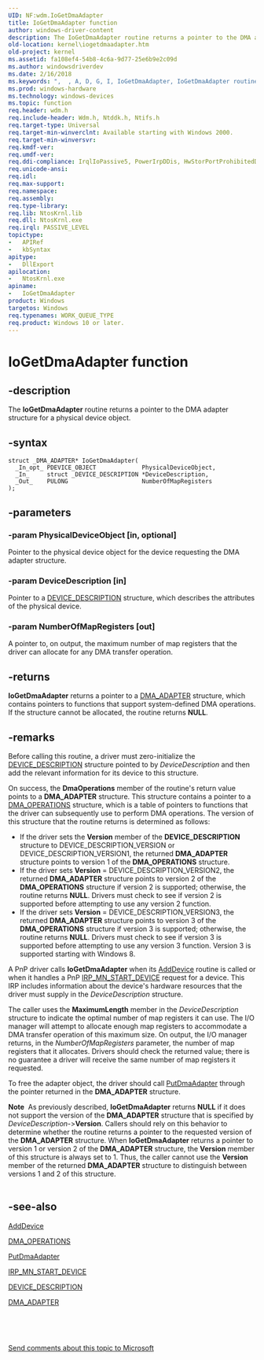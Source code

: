 ```yaml
---
UID: NF:wdm.IoGetDmaAdapter
title: IoGetDmaAdapter function
author: windows-driver-content
description: The IoGetDmaAdapter routine returns a pointer to the DMA adapter structure for a physical device object.
old-location: kernel\iogetdmaadapter.htm
old-project: kernel
ms.assetid: fa108ef4-54b8-4c6a-9d77-25e6b9e2c09d
ms.author: windowsdriverdev
ms.date: 2/16/2018
ms.keywords: ",  , A, D, G, I, IoGetDmaAdapter, IoGetDmaAdapter routine [Kernel-Mode Driver Architecture], a, d, e, k104_36398d16-2a22-4a85-a260-265aa9c54bbd.xml, kernel.iogetdmaadapter, m, o, p, r, t, wdm/IoGetDmaAdapter"
ms.prod: windows-hardware
ms.technology: windows-devices
ms.topic: function
req.header: wdm.h
req.include-header: Wdm.h, Ntddk.h, Ntifs.h
req.target-type: Universal
req.target-min-winverclnt: Available starting with Windows 2000.
req.target-min-winversvr: 
req.kmdf-ver: 
req.umdf-ver: 
req.ddi-compliance: IrqlIoPassive5, PowerIrpDDis, HwStorPortProhibitedDDIs
req.unicode-ansi: 
req.idl: 
req.max-support: 
req.namespace: 
req.assembly: 
req.type-library: 
req.lib: NtosKrnl.lib
req.dll: NtosKrnl.exe
req.irql: PASSIVE_LEVEL
topictype:
-	APIRef
-	kbSyntax
apitype:
-	DllExport
apilocation:
-	NtosKrnl.exe
apiname:
-	IoGetDmaAdapter
product: Windows
targetos: Windows
req.typenames: WORK_QUEUE_TYPE
req.product: Windows 10 or later.
---
```


# IoGetDmaAdapter function


## -description


The <b>IoGetDmaAdapter</b> routine returns a pointer to the DMA adapter structure for a physical device object.


## -syntax


````
struct _DMA_ADAPTER* IoGetDmaAdapter(
  _In_opt_ PDEVICE_OBJECT             PhysicalDeviceObject,
  _In_     struct _DEVICE_DESCRIPTION *DeviceDescription,
  _Out_    PULONG                     NumberOfMapRegisters
);
````


## -parameters




### -param PhysicalDeviceObject [in, optional]

Pointer to the physical device object for the device requesting the DMA adapter structure.


### -param DeviceDescription [in]

Pointer to a <a href="..\wdm\ns-wdm-_device_description.md">DEVICE_DESCRIPTION</a> structure, which describes the attributes of the physical device. 


### -param NumberOfMapRegisters [out]

A pointer to, on output, the maximum number of map registers that the driver can allocate for any DMA transfer operation. 


## -returns



<b>IoGetDmaAdapter</b> returns a pointer to a <a href="..\wdm\ns-wdm-_dma_adapter.md">DMA_ADAPTER</a> structure, which contains pointers to functions that support system-defined DMA operations. If the structure cannot be allocated, the routine returns <b>NULL</b>. 




## -remarks



Before calling this routine, a driver must zero-initialize the <a href="..\wdm\ns-wdm-_device_description.md">DEVICE_DESCRIPTION</a> structure pointed to by <i>DeviceDescription</i> and then add the relevant information for its device to this structure.

On success, the <b>DmaOperations</b> member of the routine's return value points to a <b>DMA_ADAPTER</b> structure. This structure contains a pointer to a <a href="..\wdm\ns-wdm-_dma_operations.md">DMA_OPERATIONS</a> structure, which is a table of pointers to functions that the driver can subsequently use to perform DMA operations. The version of this structure that the routine returns is determined as follows:

<ul>
<li> If the driver sets the <b>Version</b> member of the <b>DEVICE_DESCRIPTION</b> structure to DEVICE_DESCRIPTION_VERSION or DEVICE_DESCRIPTION_VERSION1, the returned <b>DMA_ADAPTER</b> structure points to version 1 of the <b>DMA_OPERATIONS</b> structure.</li>
<li> If the driver sets <b>Version</b> = DEVICE_DESCRIPTION_VERSION2, the returned <b>DMA_ADAPTER</b> structure points to version 2 of the <b>DMA_OPERATIONS</b> structure if version 2 is supported; otherwise, the routine returns <b>NULL</b>. Drivers must check to see if version 2 is supported before attempting to use any version 2 function.</li>
<li>If the driver sets <b>Version</b> = DEVICE_DESCRIPTION_VERSION3, the returned <b>DMA_ADAPTER</b> structure points to version 3 of the <b>DMA_OPERATIONS</b> structure if version 3 is supported; otherwise, the routine returns <b>NULL</b>. Drivers must check to see if version 3 is supported before attempting to use any version 3 function. Version 3 is supported starting with Windows 8.</li>
</ul>
A PnP driver calls <b>IoGetDmaAdapter</b> when its <a href="https://msdn.microsoft.com/library/windows/hardware/ff540521">AddDevice</a> routine is called or when it handles a PnP <a href="https://msdn.microsoft.com/library/windows/hardware/ff551749">IRP_MN_START_DEVICE</a> request for a device. This IRP includes information about the device's hardware resources that the driver must supply in the <i>DeviceDescription</i> structure.

The caller uses the <b>MaximumLength</b> member in the <i>DeviceDescription</i> structure to indicate the optimal number of map registers it can use. The I/O manager will attempt to allocate enough map registers to accommodate a DMA transfer operation of this maximum size. On output, the I/O manager returns, in the <i>NumberOfMapRegisters</i> parameter, the number of map registers that it allocates. Drivers should check the returned value; there is no guarantee a driver will receive the same number of map registers it requested.

To free the adapter object, the driver should call <a href="..\wdm\nc-wdm-pput_dma_adapter.md">PutDmaAdapter</a> through the pointer returned in the <b>DMA_ADAPTER</b> structure.

<div class="alert"><b>Note</b>  As previously described, <b>IoGetDmaAdapter</b> returns <b>NULL</b> if it does not support the version of the <b>DMA_ADAPTER</b> structure that is specified by <i>DeviceDescription-</i>&gt;<b>Version</b>. Callers should rely on this behavior to determine whether the routine returns a pointer to the requested version of the <b>DMA_ADAPTER</b> structure. When <b>IoGetDmaAdapter</b> returns a pointer to version 1 or version 2 of the <b>DMA_ADAPTER</b> structure, the <b>Version</b> member of this structure is always set to 1. Thus, the caller cannot use the <b>Version</b> member of the returned <b>DMA_ADAPTER</b> structure to distinguish between versions 1 and 2 of this structure.</div>
<div> </div>



## -see-also

<a href="https://msdn.microsoft.com/library/windows/hardware/ff540521">AddDevice</a>



<a href="..\wdm\ns-wdm-_dma_operations.md">DMA_OPERATIONS</a>



<a href="..\wdm\nc-wdm-pput_dma_adapter.md">PutDmaAdapter</a>



<a href="https://msdn.microsoft.com/library/windows/hardware/ff551749">IRP_MN_START_DEVICE</a>



<a href="..\wdm\ns-wdm-_device_description.md">DEVICE_DESCRIPTION</a>



<a href="..\wdm\ns-wdm-_dma_adapter.md">DMA_ADAPTER</a>



 

 

<a href="mailto:wsddocfb@microsoft.com?subject=Documentation%20feedback [kernel\kernel]:%20IoGetDmaAdapter routine%20 RELEASE:%20(2/16/2018)&amp;body=%0A%0APRIVACY STATEMENT%0A%0AWe use your feedback to improve the documentation. We don't use your email address for any other purpose, and we'll remove your email address from our system after the issue that you're reporting is fixed. While we're working to fix this issue, we might send you an email message to ask for more info. Later, we might also send you an email message to let you know that we've addressed your feedback.%0A%0AFor more info about Microsoft's privacy policy, see http://privacy.microsoft.com/en-us/default.aspx." title="Send comments about this topic to Microsoft">Send comments about this topic to Microsoft</a>


